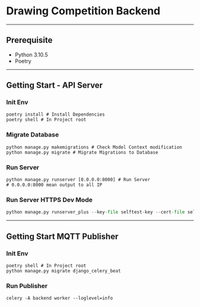 # Drawing Competition Backend

---

## Prerequisite

- Python 3.10.5
- Poetry

---

## Getting Start - API Server

### Init Env

```shell
poetry install # Install Dependencies
poetry shell # In Project root
```

### Migrate Database

```shell
python manage.py makemigrations # Check Model Context modification
python manage.py migrate # Migrate Migrations to Database
```

### Run Server

```shell
python manage.py runserver [0.0.0.0:8000] # Run Server
# 0.0.0.0:8000 mean output to all IP
```

### Run Server HTTPS Dev Mode

```python
python manage.py runserver_plus --key-file selftest-key --cert-file selftest-cert 0.0.0.0:8000
```

---

## Getting Start MQTT Publisher

### Init Env

```shell
poetry shell # In Project root
python manage.py migrate django_celery_beat
```

### Run Publisher

```shell
celery -A backend worker --loglevel=info
```